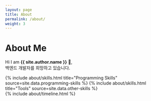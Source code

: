 ```yaml
---
layout: page
title: About
permalink: /about/
weight: 3
---
```


# **About Me**

Hi I am **{{ site.author.name }}** :wave:,<br>
백엔드 개발자를 희망하고 있습니다. 

<div class="row">
{% include about/skills.html title="Programming Skills" source=site.data.programming-skills %}
{% include about/skills.html title="Tools" source=site.data.other-skills %}
</div>

<div class="row">
{% include about/timeline.html %}
</div>